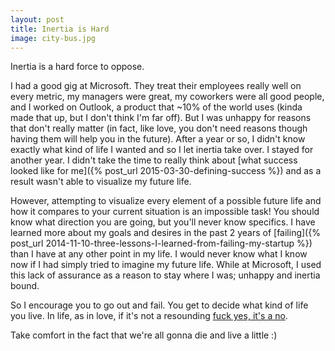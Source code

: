 ```yaml
---
layout: post
title: Inertia is Hard
image: city-bus.jpg
---
```


Inertia is a hard force to oppose.

I had a good gig at Microsoft. They treat their employees really well on every metric, my managers were great, my coworkers were all good people, and I worked on Outlook, a product that ~10% of the world uses (kinda made that up, but I don't think I'm far off). But I was unhappy for reasons that don't really matter (in fact, like love, you don't need reasons though having them will help you in the future). After a year or so, I didn't know exactly what kind of life I wanted and so I let inertia take over. I stayed for another year. I didn't take the time to really think about [what success looked like for me]({% post_url 2015-03-30-defining-success %}) and as a result wasn't able to visualize my future life.

However, attempting to visualize every element of a possible future life and how it compares to your current situation is an impossible task! You should know what direction you are going, but you'll never know specifics. I have learned more about my goals and desires in the past 2 years of [failing]({% post_url 2014-11-10-three-lessons-I-learned-from-failing-my-startup %}) than I have at any other point in my life. I would never know what I know now if I had simply tried to imagine my future life. While at Microsoft, I used this lack of assurance as a reason to stay where I was; unhappy and inertia bound.

So I encourage you to go out and fail. You get to decide what kind of life you live. In life, as in love, if it's not a resounding [fuck yes, it's a no](http://markmanson.net/fuck-yes).

Take comfort in the fact that we're all gonna die and live a little :)